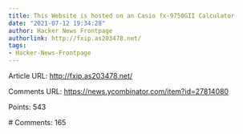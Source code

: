 ```yaml
---
title: This Website is hosted on an Casio fx-9750GII Calculator
date: "2021-07-12 19:34:28"
author: Hacker News Frontpage
authorlink: http://fxip.as203478.net/
tags:
- Hacker-News-Frontpage
---
```


<p>Article URL: <a href="http://fxip.as203478.net/">http://fxip.as203478.net/</a></p>
<p>Comments URL: <a href="https://news.ycombinator.com/item?id=27814080">https://news.ycombinator.com/item?id=27814080</a></p>
<p>Points: 543</p>
<p># Comments: 165</p>
